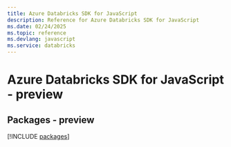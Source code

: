 ```yaml
---
title: Azure Databricks SDK for JavaScript
description: Reference for Azure Databricks SDK for JavaScript
ms.date: 02/24/2025
ms.topic: reference
ms.devlang: javascript
ms.service: databricks
---
```

# Azure Databricks SDK for JavaScript - preview
## Packages - preview
[!INCLUDE [packages](databricks-index.md)]